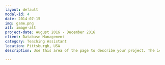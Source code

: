 ```yaml
---
layout: default
modal-id: 4
date: 2014-07-15
img: game.png
alt: image-alt
project-date: August 2016 - December 2016
client: Database Management
category: Teaching Assistant
location: Pittsburgh, USA
description: Use this area of the page to describe your project. The icon above is part of a free icon set by <a href="https://sellfy.com/p/8Q9P/jV3VZ/">Flat Icons</a>. On their website, you can download their free set with 16 icons, or you can purchase the entire set with 146 icons for only $12!

---
```

